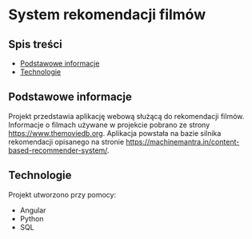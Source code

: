 # System rekomendacji filmów

## Spis treści
* [Podstawowe informacje](#basic-information)
* [Technologie](#technologies)

## Podstawowe informacje
Projekt przedstawia aplikację webową służącą do rekomendacji filmów. Informacje o filmach używane w projekcie pobrano ze strony https://www.themoviedb.org. Aplikacja powstała na bazie silnika rekomendacji opisanego na stronie https://machinemantra.in/content-based-recommender-system/. 

## Technologie
Projekt utworzono przy pomocy:
* Angular
* Python
* SQL
